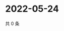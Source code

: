 # 2022-05-24

共 0 条

<!-- BEGIN WEIBO -->
<!-- 最后更新时间 Tue May 24 2022 02:21:26 GMT+0800 (China Standard Time) -->

<!-- END WEIBO -->
